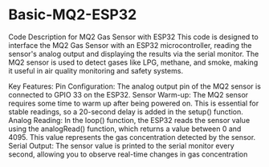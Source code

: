 # Basic-MQ2-ESP32

Code Description for MQ2 Gas Sensor with ESP32
This code is designed to interface the MQ2 Gas Sensor with an ESP32 microcontroller, reading the sensor's analog output and displaying the results via the serial monitor. The MQ2 sensor is used to detect gases like LPG, methane, and smoke, making it useful in air quality monitoring and safety systems.

Key Features:
Pin Configuration: The analog output pin of the MQ2 sensor is connected to GPIO 33 on the ESP32.
Sensor Warm-up: The MQ2 sensor requires some time to warm up after being powered on. This is essential for stable readings, so a 20-second delay is added in the setup() function.
Analog Reading: In the loop() function, the ESP32 reads the sensor value using the analogRead() function, which returns a value between 0 and 4095. This value represents the gas concentration detected by the sensor.
Serial Output: The sensor value is printed to the serial monitor every second, allowing you to observe real-time changes in gas concentration
